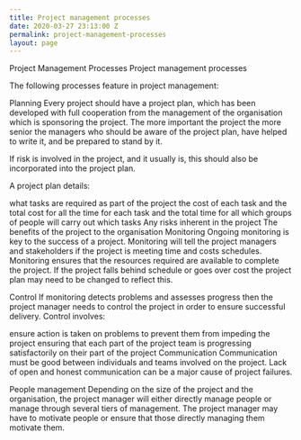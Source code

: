 ```yaml
---
title: Project management processes
date: 2020-03-27 23:13:00 Z
permalink: project-management-processes
layout: page
---
```


Project Management Processes
Project management processes

The following processes feature in project management:

Planning
Every project should have a project plan, which has been developed with full cooperation from the management of the organisation which is sponsoring the project. The more important the project the more senior the managers who should be aware of the project plan, have helped to write it, and be prepared to stand by it.

If risk is involved in the project, and it usually is, this should also be incorporated into the project plan.

A project plan details:

what tasks are required as part of the project
the cost of each task and the total cost for all
the time for each task and the total time for all
which groups of people will carry out which tasks
Any risks inherent in the project
The benefits of the project to the organisation
Monitoring
Ongoing monitoring is key to the success of a project. Monitoring will tell the project managers and stakeholders if the project is meeting time and costs schedules. Monitoring ensures that the resources required are available to complete the project. If the project falls behind schedule or goes over cost the project plan may need to be changed to reflect this.

Control
If monitoring detects problems and assesses progress then the project manager needs to control the project in order to ensure successful delivery. Control involves:

ensure action is taken on problems to prevent them from impeding the project
ensuring that each part of the project team is progressing satisfactorily on their part of the project
Communication
Communication must be good between individuals and teams involved on the project. Lack of open and honest communication can be a major cause of project failures.

People management
Depending on the size of the project and the organisation, the project manager will either directly manage people or manage through several tiers of management. The project manager may have to motivate people or ensure that those directly managing them motivate them.
